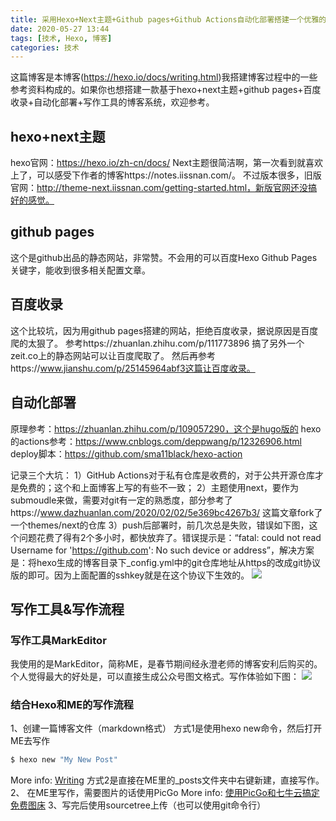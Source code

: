 ```yaml
---
title: 采用Hexo+Next主题+Github pages+Github Actions自动化部署搭建一个优雅的博客系统
date: 2020-05-27 13:44
tags: [技术, Hexo, 博客]
categories: 技术
---
```

这篇博客是本博客(https://hexo.io/docs/writing.html)我搭建博客过程中的一些参考资料构成的。如果你也想搭建一款基于hexo+next主题+github pages+百度收录+自动化部署+写作工具的博客系统，欢迎参考。
<!-- more -->
## hexo+next主题
hexo官网：https://hexo.io/zh-cn/docs/
Next主题很简洁啊，第一次看到就喜欢上了，可以感受下作者的博客https://notes.iissnan.com/。
不过版本很多，旧版官网：http://theme-next.iissnan.com/getting-started.html，新版官网还没搞好的感觉。

## github pages
这个是github出品的静态网站，非常赞。不会用的可以百度Hexo Github Pages关键字，能收到很多相关配置文章。

## 百度收录
这个比较坑，因为用github pages搭建的网站，拒绝百度收录，据说原因是百度爬的太狠了。
参考https://zhuanlan.zhihu.com/p/111773896 搞了另外一个zeit.co上的静态网站可以让百度爬取了。
然后再参考https://www.jianshu.com/p/25145964abf3这篇让百度收录。

## 自动化部署
原理参考：https://zhuanlan.zhihu.com/p/109057290，这个是hugo版的
hexo的actions参考：https://www.cnblogs.com/deppwang/p/12326906.html
deploy脚本：https://github.com/sma11black/hexo-action

记录三个大坑：
1）GitHub Actions对于私有仓库是收费的，对于公共开源仓库才是免费的；这个和上面博客上写的有些不一致；
2）主题使用next，要作为submoudle来做，需要对git有一定的熟悉度，部分参考了https://www.dazhuanlan.com/2020/02/02/5e369bc4267b3/ 这篇文章fork了一个themes/next的仓库
3）push后部署时，前几次总是失败，错误如下图，这个问题花费了得有2个多小时，都快放弃了。错误提示是：“fatal: could not read Username for 'https://github.com': No such device or address”，解决方案是：将hexo生成的博客目录下_config.yml中的git仓库地址从https的改成git协议版的即可。因为上面配置的sshkey就是在这个协议下生效的。
![](http://image.onlyfew.cn/bitcron/20200527153202.png)

## 写作工具&写作流程
### 写作工具MarkEditor
我使用的是MarkEditor，简称ME，是春节期间经永澄老师的博客安利后购买的。个人觉得最大的好处是，可以直接生成公众号图文格式。写作体验如下图：
![](http://image.onlyfew.cn/bitcron/20200527154708.png)
### 结合Hexo和ME的写作流程
1、创建一篇博客文件（markdown格式）
方式1是使用hexo new命令，然后打开ME去写作
``` bash
$ hexo new "My New Post"
```
More info: [Writing](https://hexo.io/docs/writing.html)
方式2是直接在ME里的_posts文件夹中右键新建，直接写作。
2、 在ME里写作，需要图片的话使用PicGo
More info: [使用PicGo和七牛云搞定免费图床](https://blog.onlyfew.cn/2020/02/05/picture-bed/)
3、写完后使用sourcetree上传（也可以使用git命令行）

